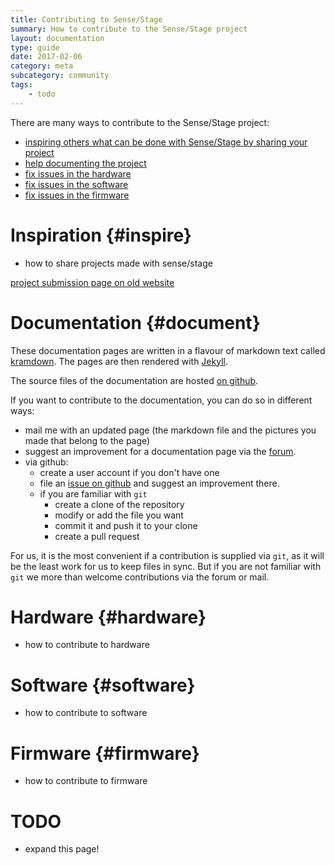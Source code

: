 ```yaml
---
title: Contributing to Sense/Stage
summary: How to contribute to the Sense/Stage project
layout: documentation
type: guide
date: 2017-02-06
category: meta
subcategory: community
tags:
    - todo
---
```


There are many ways to contribute to the Sense/Stage project:

* [inspiring others what can be done with Sense/Stage by sharing your project](#inspire)
* [help documenting the project](#document)
* [fix issues in the hardware](#hardware)
* [fix issues in the software](#software)
* [fix issues in the firmware](#firmware)


# Inspiration {#inspire}

- how to share projects made with sense/stage

[project submission page on old website](https://docs.sensestage.eu/old/project-submission-page)

# Documentation {#document}

These documentation pages are written in a flavour of markdown text called [kramdown](https://kramdown.gettalong.org/syntax.html). The pages are then rendered with [Jekyll](https://jekyllrb.com/docs/home/).

The source files of the documentation are hosted [on github](https://github.com/SenseStageTeam/sensestage_documentation).

If you want to contribute to the documentation, you can do so in different ways:

- mail me with an updated page (the markdown file and the pictures you made that belong to the page)
- suggest an improvement for a documentation page via the [forum](https://forum.sensestage.eu).
- via github:
    - create a user account if you don't have one
    - file an [issue on github](https://github.com/SenseStageTeam/sensestage_documentation/issues) and suggest an improvement there.
    - if you are familiar with `git`
        - create a clone of the repository
        - modify or add the file you want
        - commit it and push it to your clone
        - create a pull request

For us, it is the most convenient if a contribution is supplied via `git`, as it will be the least work for us to keep files in sync. But if you are not familiar with `git` we more than welcome contributions via the forum or mail.

# Hardware {#hardware}

- how to contribute to hardware

# Software {#software}

- how to contribute to software

# Firmware {#firmware}

- how to contribute to firmware

# TODO

- expand this page!